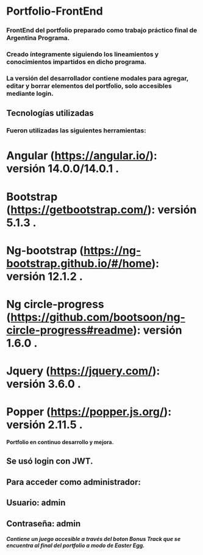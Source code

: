 # Portfolio-FrontEnd

### FrontEnd del portfolio preparado como trabajo práctico final de Argentina Programa. 
### Creado íntegramente siguiendo los lineamientos y conocimientos impartidos en dicho programa.
### La versión del desarrollador contiene modales para agregar, editar y borrar elementos del portfolio, solo accesibles mediante login.

## Tecnologías utilizadas

### Fueron utilizadas las siguientes herramientas:

# Angular (https://angular.io/): versión 14.0.0/14.0.1 .
# Bootstrap (https://getbootstrap.com/): versión 5.1.3 .
# Ng-bootstrap (https://ng-bootstrap.github.io/#/home): versión 12.1.2 .
# Ng circle-progress (https://github.com/bootsoon/ng-circle-progress#readme): versión 1.6.0 .
# Jquery (https://jquery.com/): versión 3.6.0 .
# Popper (https://popper.js.org/): versión 2.11.5 .

#### Portfolio en continuo desarrollo y mejora. 

## Se usó login con JWT. 

## Para acceder como administrador:
## Usuario: admin
## Contraseña: admin

##### Contiene un juego accesible a través del boton Bonus Track que se encuentra al final del portfolio a modo de Easter Egg.
